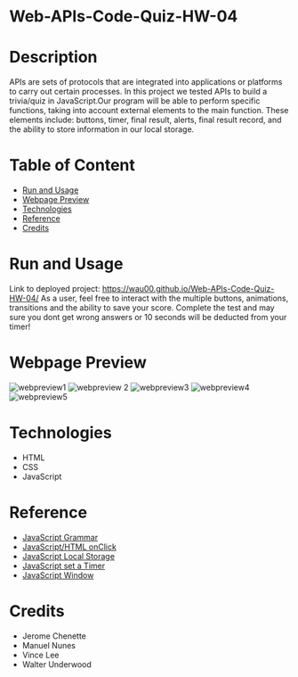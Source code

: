 # Web-APIs-Code-Quiz-HW-04

# Description
APIs are sets of protocols that are integrated into applications or platforms to carry out certain processes. In this project we tested APIs to build a trivia/quiz in JavaScript.Our program will be able to perform specific functions, taking into account external elements to the main function. These elements include: buttons, timer, final result, alerts, final result record, and the ability to store information in our local storage. 

# Table of Content

* [Run and Usage](#run-and-usage)
* [Webpage Preview](#webpage-preview)
* [Technologies](#technologies)
* [Reference](#reference)
* [Credits](#credits)

# Run and Usage
Link to deployed project: https://wau00.github.io/Web-APIs-Code-Quiz-HW-04/
As a user, feel free to interact with the multiple buttons, animations, transitions and the ability to save your score. 
Complete the test and may sure you dont get wrong answers or 10 seconds will be deducted from your timer! 

# Webpage Preview

![webpreview1](https://user-images.githubusercontent.com/99919050/161951685-8d01f5a9-da65-485e-9a5d-ac7b644adabb.png)
![webpreview 2](https://user-images.githubusercontent.com/99919050/161951692-a72fa843-b4bd-43af-be93-d527a9f68f7b.png)
![webpreview3](https://user-images.githubusercontent.com/99919050/161951700-30eec6ba-cae2-4b14-af91-6b5e57e746e3.png)
![webpreview4](https://user-images.githubusercontent.com/99919050/161951708-bebe9f4c-ad47-430a-8d21-3d2eb35df6df.png)
![webpreview5](https://user-images.githubusercontent.com/99919050/161951719-e04c7b78-4e92-4a6c-9928-53c327d35d1e.png)

# Technologies

- HTML
- CSS
- JavaScript

# Reference

* [JavaScript Grammar](https://developer.mozilla.org/en-US/docs/Web/JavaScript/Guide/Grammar_and_types)
* [JavaScript/HTML onClick](https://www.w3schools.com/jsref/event_onclick.asp)
* [JavaScript Local Storage](https://www.youtube.com/watch?v=rVyTjFofok0)
* [JavaScript set a Timer](https://www.educative.io/edpresso/how-to-set-a-timer-in-javascript)
* [JavaScript Window](https://www.w3schools.com/js/js_window.asp)


# Credits

- Jerome Chenette
- Manuel Nunes
- Vince Lee
- Walter Underwood
